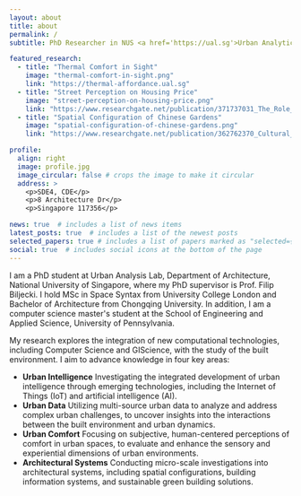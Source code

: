 ```yaml
---
layout: about
title: about
permalink: /
subtitle: PhD Researcher in NUS <a href='https://ual.sg'>Urban Analytics Lab</a>

featured_research:
  - title: "Thermal Comfort in Sight"
    image: "thermal-comfort-in-sight.png"
    link: "https://thermal-affordance.ual.sg"
  - title: "Street Perception on Housing Price"
    image: "street-perception-on-housing-price.png"
    link: "https://www.researchgate.net/publication/371737031_The_Role_of_Subjective_Perceptions_and_Objective_Measurements_of_the_Urban_Environment_in_Explaining_House_Prices_in_Greater_London_A_Multi-Scale_Urban_Morphology_Analysis"
  - title: "Spatial Configuration of Chinese Gardens"
    image: "spatial-configuration-of-chinese-gardens.png"
    link: "https://www.researchgate.net/publication/362762370_Cultural_impacts_on_traditional_Chinese_garden_design_A_configurational_comparison_between_traditional_Chinese_imperial_and_private_gardens_using_space_syntax"

profile:
  align: right
  image: profile.jpg
  image_circular: false # crops the image to make it circular
  address: >
    <p>SDE4, CDE</p>
    <p>8 Architecture Dr</p>
    <p>Singapore 117356</p>

news: true  # includes a list of news items
latest_posts: true  # includes a list of the newest posts
selected_papers: true # includes a list of papers marked as "selected={true}"
social: true  # includes social icons at the bottom of the page
---
```


<!-- My research focuses on how new computational technologies, including computer science and GIScience, can be applied to the study of the built environment, exploring the **potential relationship between the built environment and multiple social dimensions**, including the real estate economy, public health, human perception and behavior, and other social dimensions. I works on the basis of these studies to promote urban digital planning and sustainable development.

How to drive our understanding of urban environments with `multi-source urban data` is the focus of my work in current research activities, if you have interests on this topic, please feel free to contact me. I am open to further discussion and collaboration.

I am similarly interested in how traditional built environment design can be digitally driven, such as how algorithms and data in the context of digital technological development can be used to drive analysis and evaluation in architectural and urban design. In this field, I am particularly concerned with the cultural core as well as the multi-dimensional sustainability of design. -->

I am a PhD student at Urban Analysis Lab, Department of Architecture, National University of Singapore, where my PhD supervisor is Prof. Filip Biljecki. I hold MSc in Space Syntax from University College London and Bachelor of Architecture from Chongqing University. In addition, I am a computer science master's student at the School of Engineering and Applied Science, University of Pennsylvania.

My research explores the integration of new computational technologies, including Computer Science and GIScience, with the study of the built environment. I aim to advance knowledge in four key areas:

- **Urban Intelligence** Investigating the integrated development of urban intelligence through emerging technologies, including the Internet of Things (IoT) and artificial intelligence (AI).
- **Urban Data** Utilizing multi-source urban data to analyze and address complex urban challenges, to uncover insights into the interactions between the built environment and urban dynamics.
- **Urban Comfort** Focusing on subjective, human-centered perceptions of comfort in urban spaces, to evaluate and enhance the sensory and experiential dimensions of urban environments.
- **Architectural Systems** Conducting micro-scale investigations into architectural systems, including spatial configurations, building information systems, and sustainable green building solutions.
